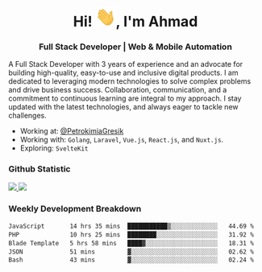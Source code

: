 <h1 align="center">Hi! <img src="https://raw.githubusercontent.com/ABSphreak/ABSphreak/master/gifs/Hi.gif" width="40px" />, I'm Ahmad</h1>


<h3 align="center">Full Stack Developer | Web & Mobile Automation </h3>

A Full Stack Developer with 3 years of experience and an advocate for building high-quality, easy-to-use and inclusive digital products. I am dedicated to leveraging modern technologies to solve complex problems and drive business success. Collaboration, communication, and a commitment to continuous learning are integral to my approach. I stay updated with the latest technologies, and always eager to tackle new challenges.

- Working at: [@PetrokimiaGresik](https://petrokimia-gresik.com)
- Working with: `Golang`, `Laravel`, `Vue.js`, `React.js`, and `Nuxt.js`.
- Exploring: `SvelteKit`

  
### Github Statistic
<p align="left">
<a href="https://github.com/ahmadlaiq97">
  <img height="180em" src="https://github-readme-stats-eight-theta.vercel.app/api?username=ahmadlaiq&show_icons=true&theme=algolia&include_all_commits=true&count_private=true"/>
  <img height="180em" src="https://github-readme-stats-eight-theta.vercel.app/api/top-langs/?username=ahmadlaiq&layout=compact&langs_count=8&theme=algolia"/>
</a>
</p>


### Weekly Development Breakdown
<!--START_SECTION:waka-->

```txt
JavaScript       14 hrs 35 mins  ███████████▒░░░░░░░░░░░░░   44.69 %
PHP              10 hrs 25 mins  ████████░░░░░░░░░░░░░░░░░   31.92 %
Blade Template   5 hrs 58 mins   ████▓░░░░░░░░░░░░░░░░░░░░   18.31 %
JSON             51 mins         ▓░░░░░░░░░░░░░░░░░░░░░░░░   02.62 %
Bash             43 mins         ▓░░░░░░░░░░░░░░░░░░░░░░░░   02.24 %
```

<!--END_SECTION:waka-->

